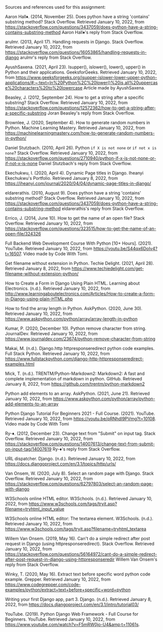 Sources and references used for this assignment:

Aaron Hall♦. (2014, November 25). Does python have a string 'contains' substring method? Stack Overflow. Retrieved January 10, 2022, from https://stackoverflow.com/questions/3437059/does-python-have-a-string-contains-substring-method Aaron Hall♦'s reply from Stack Overflow.


arulmr. (2013, April 17). Handling requests in Django. Stack Overflow. Retrieved January 10, 2022, from https://stackoverflow.com/questions/16053865/handling-requests-in-django arulmr's reply from Stack Overflow.


AyushSaxena. (2021, April 23). Isupper(), islower(), lower(), upper() in Python and their applications. GeeksforGeeks. Retrieved January 10, 2022, from https://www.geeksforgeeks.org/isupper-islower-lower-upper-python-applications/#:~:text=In%20Python%2C%20lower()%20is,all%20uppercase%20characters%20to%20lowercase Article made by AyushSaxena.


Beasley, J. (2012, September 24). How to get a string after a specific substring? Stack Overflow. Retrieved January 10, 2022, from https://stackoverflow.com/questions/12572362/how-to-get-a-string-after-a-specific-substring Joran Beasley's reply from Stack Overflow.


Brownlee, J. (2020, September 4). How to generate random numbers in Python. Machine Learning Mastery. Retrieved January 10, 2022, from https://machinelearningmastery.com/how-to-generate-random-numbers-in-python/ 


Daniel Stutzbach. (2010, April 26). Python `if X is not none` or `if not x is none`? Stack Overflow. Retrieved January 10, 2022, from https://stackoverflow.com/questions/2710940/python-if-x-is-not-none-or-if-not-x-is-none Daniel Stutzbach's reply from Stack Overflow.


Ekechukwu, I. (2020, April 4). Dynamic Page titles in Django. Iheanyi Ekechukwu's Portfolio. Retrieved January 8, 2022, from https://iheanyi.com/journal/2020/04/04/dynamic-page-titles-in-django/ 


eldarerathis. (2010, August 9). Does python have a string 'contains' substring method? Stack Overflow. Retrieved January 10, 2022, from https://stackoverflow.com/questions/3437059/does-python-have-a-string-contains-substring-method eldarerathis's reply from Stack Overflow.


Errico, J. (2014, June 10). How to get the name of an open file? Stack Overflow. Retrieved January 10, 2022, from https://stackoverflow.com/questions/323515/how-to-get-the-name-of-an-open-file/324326 


Full Backend Web Development Course With Python [10+ Hours]. (2021). YouTube. Retrieved January 10, 2022, from https://youtu.be/S44qx6DoIv4?t=16507. Video made by Code With Tomi.


Get filename without extension in Python. Techie Delight. (2021, April 28). Retrieved January 8, 2022, from https://www.techiedelight.com/get-filename-without-extension-python/ 


How to Create a Form in Django Using Plain HTML. Learning about Electronics. (n.d.). Retrieved January 10, 2022, from http://www.learningaboutelectronics.com/Articles/How-to-create-a-form-in-Django-using-plain-HTML.php 


How to find the array length in Python. AskPython. (2020, June 30). Retrieved January 10, 2022, from https://www.askpython.com/python/array/array-length-in-python 


Kumar, P. (2020, December 10). Python remove character from string. JournalDev. Retrieved January 10, 2022, from https://www.journaldev.com/23674/python-remove-character-from-string 


Makai, M. (n.d.). Django.http httpresponseredirect python code examples. Full Stack Python. Retrieved January 10, 2022, from https://www.fullstackpython.com/django-http-httpresponseredirect-examples.html 


Mick, T. (n.d.). TRENTM/Python-Markdown2: Markdown2: A fast and complete implementation of markdown in python. GitHub. Retrieved January 8, 2022, from https://github.com/trentm/python-markdown2 


Python add elements to an array. AskPython. (2021, June 21). Retrieved January 10, 2022, from https://www.askpython.com/python/array/python-add-elements-to-an-array 


Python Django Tutorial For Beginners 2021 - Full Course. (2021). YouTube. Retrieved January 10, 2022, from https://youtu.be/pRNhdI9PVmg?t=10108. Video made by Code With Tomi 


Ry-♦. (2012, December 23). Change text from "Submit" on input tag. Stack Overflow. Retrieved January 10, 2022, from https://stackoverflow.com/questions/14007613/change-text-from-submit-on-input-tag/14007619 Ry-♦'s reply from Stack Overflow.


URL dispatcher. Django. (n.d.). Retrieved January 10, 2022, from https://docs.djangoproject.com/en/3.1/topics/http/urls/ 


Van Onsem, W. (2020, July 8). Select an random page with Django. Stack Overflow. Retrieved January 10, 2022, from https://stackoverflow.com/questions/62797803/select-an-random-page-with-django 


W3Schools online HTML editor. W3Schools. (n.d.). Retrieved January 10, 2022, from https://www.w3schools.com/tags/tryit.asp?filename=tryhtml_input_value 


W3Schools online HTML editor: The textarea element. W3Schools. (n.d.). Retrieved January 10, 2022, from https://www.w3schools.com/tags/tryit.asp?filename=tryhtml_textarea 


Willem Van Onsem. (2019, May 16). Can't do a simple redirect after post request in Django (using httpresponseredirect). Stack Overflow. Retrieved January 10, 2022, from https://stackoverflow.com/questions/56164972/cant-do-a-simple-redirect-after-post-request-in-django-using-httpresponseredir Willem Van Onsem's reply from Stack Overflow.


Winky, T. (2020, May 16). Extract text before specific word python code example. Grepper. Retrieved January 10, 2022, from https://www.codegrepper.com/code-examples/python/extract+text+before+specific+word+python 


Writing your first Django app, part 3. Django. (n.d.). Retrieved January 8, 2022, from https://docs.djangoproject.com/en/3.1/intro/tutorial03/ 


YouTube. (2019). Python Django Web Framework - Full Course for Beginners. YouTube. Retrieved January 10, 2022, from https://www.youtube.com/watch?v=F5mRW0jo-U4&amp;t=11061s. 
